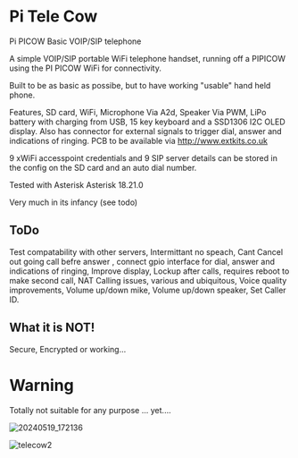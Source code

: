 # Pi Tele Cow
Pi PICOW Basic VOIP/SIP telephone 

A simple VOIP/SIP portable WiFi telephone handset, running off a PIPICOW using the PI PICOW WiFi for connectivity.

Built to be as basic as possibe, but to have working "usable" hand held phone.

Features, SD card, WiFi, Microphone Via A2d, Speaker Via PWM, LiPo battery with charging from USB, 15 key keyboard and a SSD1306 I2C OLED display. Also has connector for external signals to trigger dial, answer and indications of ringing. PCB to be available via http://www.extkits.co.uk

9 xWiFi accesspoint credentials and 9 SIP server details can be stored in the config on the SD card and an auto dial number.

Tested with Asterisk  Asterisk 18.21.0 

Very much in its infancy (see todo)

## ToDo
Test compatability with other servers, 
Intermittant no speach, 
Cant Cancel out going call befre answer , 
connect gpio interface for dial, answer and indications of ringing, 
Improve display, 
Lockup after calls, requires reboot to make second call, 
NAT Calling issues, various and ubiquitous, 
Voice quality improvements, 
Volume up/down mike, 
Volume up/down speaker, 
Set Caller ID.

## What it is NOT!
Secure, Encrypted or working... 

# Warning
Totally not suitable for any purpose ... yet....


![20240519_172136](https://github.com/ExtremeElectronics/TeleCow/assets/102665314/1e13163a-9166-4e92-98b3-17f6e6cc085a)

![telecow2](https://github.com/ExtremeElectronics/TeleCow/assets/102665314/0907069e-224b-4d44-8958-f5359feea896)


